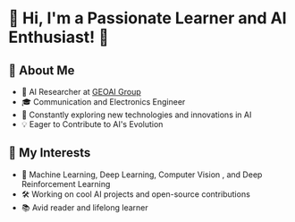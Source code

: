 # 👋 Hi, I'm a Passionate Learner and AI Enthusiast! 🤖

## 🚀 About Me
- 🧠 AI Researcher at [GEOAI Group](https://geogroup.ai/)
- 🎓 Communication and Electronics Engineer
- 🌱 Constantly exploring new technologies and innovations in AI
- 💡 Eager to Contribute to AI's Evolution

## 🌟 My Interests
- 🤖 Machine Learning, Deep Learning, Computer Vision , and Deep Reinforcement Learning
- 🛠️ Working on cool AI projects and open-source contributions
- 📚 Avid reader and lifelong learner
